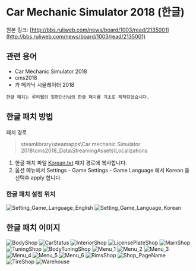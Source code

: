 # Car Mechanic Simulator 2018 (한글)

원본 링크: [http://bbs.ruliweb.com/news/board/1003/read/2135001](http://bbs.ruliweb.com/news/board/1003/read/2135001)

## 관련 용어
- Car Mechanic Simulator 2018
- cms2018
- 카 메카닉 시뮬레이터 2018

```
한글 패치는 루리웹의 일편단신님의 한글 패치를 기초로 제작되었습니다.
```

##  한글 패치 방법

패치 경로
> steamlibrary\steamapps\Car mechanic Simulator 2018\cms2018_Data\StreamingAssets\Localizations

1. 한글 패치 파일 [Korean.txt](https://raw.githubusercontent.com/semidex3/cms2018/master/Localizations/Korean.txt) 패치 경로에 복사합니다.
2. 옵션 메뉴에서 Settings - Game Settings - Game Language 에서 Korean 을 선택후 apply 합니다.

### 한글 패치 설정 위치

![Setting_Game_Language_English](https://github.com/semidex3/cms2018/blob/master/Images/Setting_Game_Language_English.jpg)
![Setting_Game_Language_Korean](https://github.com/semidex3/cms2018/blob/master/Images/Setting_Game_Language_Korean.jpg)


## 한글 패치 이미지

![BodyShop](https://github.com/semidex3/cms2018/blob/master/Images/BodyShop.jpg)
![CarStatus](https://github.com/semidex3/cms2018/blob/master/Images/CarStatus.jpg)
![InteriorShop](https://github.com/semidex3/cms2018/blob/master/Images/InteriorShop.jpg)
![LicensePlateShop](https://github.com/semidex3/cms2018/blob/master/Images/LicensePlateShop.jpg)
![MainShop](https://github.com/semidex3/cms2018/blob/master/Images/MainShop.jpg)
![TuningShop](https://github.com/semidex3/cms2018/blob/master/Images/TuningShop.jpg)
![BodyTuningShop](https://github.com/semidex3/cms2018/blob/master/Images/BodyTuningShop.jpg)
![Menu_1](https://github.com/semidex3/cms2018/blob/master/Images/Menu_1.jpg)
![Menu_2](https://github.com/semidex3/cms2018/blob/master/Images/Menu_2.jpg)
![Menu_3](https://github.com/semidex3/cms2018/blob/master/Images/Menu_3.jpg)
![Menu_4](https://github.com/semidex3/cms2018/blob/master/Images/Menu_4.jpg)
![Menu_5](https://github.com/semidex3/cms2018/blob/master/Images/Menu_5.jpg)
![Menu_6](https://github.com/semidex3/cms2018/blob/master/Images/Menu_6.jpg)
![RimsShop](https://github.com/semidex3/cms2018/blob/master/Images/RimsShop.jpg)
![Shop_PageName](https://github.com/semidex3/cms2018/blob/master/Images/Shop_PageName.jpg)
![TireShop](https://github.com/semidex3/cms2018/blob/master/Images/TireShop.jpg)
![Warehouse](https://github.com/semidex3/cms2018/blob/master/Images/Warehouse.jpg)